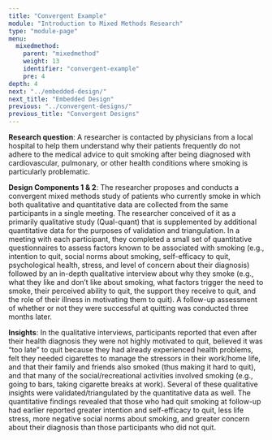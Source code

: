 ```yaml
---
title: "Convergent Example"
module: "Introduction to Mixed Methods Research"
type: "module-page"
menu:
  mixedmethod:
    parent: "mixedmethod"
    weight: 13
    identifier: "convergent-example"
    pre: 4
depth: 4
next: "../embedded-design/"
next_title: "Embedded Design"
previous: "../convergent-designs/"
previous_title: "Convergent Designs"
---
```

<div class="mixedmethod"><div class="pageblock"><p><strong>Research question</strong>:  A researcher is contacted by physicians from a local hospital to help them understand why their patients frequently do not adhere to the medical advice to quit smoking after being diagnosed with cardiovascular, pulmonary, or other health conditions where smoking is particularly problematic. </p>
<p><strong>Design Components 1 & 2</strong>:  The researcher proposes and conducts a convergent mixed methods study of patients who currently smoke in which both qualitative and quantitative data are collected from the same participants in a single meeting. The researcher conceived of it as a primarily qualitative study (Qual-quant) that is supplemented by additional quantitative data for the purposes of validation and triangulation.  In a meeting with each participant, they completed a small set of quantitative questionnaires to assess factors known to be associated with smoking (e.g., intention to quit, social norms about smoking, self-efficacy to quit, psychological health, stress, and level of concern about their diagnosis) followed by an in-depth qualitative interview about why they smoke (e.g., what they like and don’t like about smoking, what factors trigger the need to smoke, their perceived ability to quit, the support they receive to quit, and the role of their illness in motivating them to quit).  A follow-up assessment of whether or not they were successful at quitting was conducted three months later.     </p>
<p><strong>Insights</strong>:  In the qualitative interviews, participants reported that even after their health diagnosis they were not highly motivated to quit, believed it was “too late” to quit because they had already experienced health problems, felt they needed cigarettes to manage the stressors in their work/home life, and that their family and friends also smoked (thus making it hard to quit), and that many of the social/recreational activities involved smoking (e.g., going to bars, taking cigarette breaks at work). Several of these qualitative insights were validated/triangulated by the quantitative data as well.  The quantitative findings revealed that those who had quit smoking at follow-up had earlier reported greater intention and self-efficacy to quit, less life stress, more negative social norms about smoking, and greater concern about their diagnosis than those participants who did not quit. </p>
</div></div>